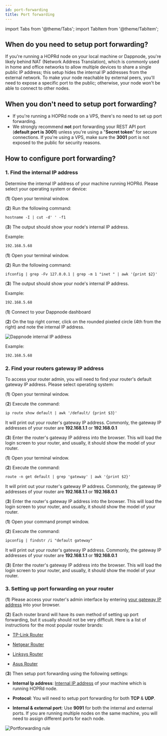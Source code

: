```yaml
---
id: port-forwarding
title: Port forwarding
---
```


import Tabs from '@theme/Tabs';
import TabItem from '@theme/TabItem';

## When do you need to setup port forwarding?

If you're running a HOPRd node on your local machine or Dappnode, you're likely behind NAT (Network Address Translation), which is commonly used in home and office networks to allow multiple devices to share a single public IP address; this setup hides the internal IP addresses from the external network. To make your node reachable by external peers, you'll need to expose a specific port to the public; otherwise, your node won't be able to connect to other nodes.

## When you don't need to setup port forwarding?

- If you're running a HOPRd node on a VPS, there's no need to set up port forwarding.
- We strongly recommend **not** port forwarding your REST API port (**default port is 3001**) unless you're using a "**Secret token**" for secure connections. If you're using a VPS, make sure the **3001** port is not exposed to the public for security reasons.

## How to configure port forwarding?

### 1. Find the internal IP address

Determine the internal IP address of your machine running HOPRd. Please select your operating system or device:

<Tabs>
<TabItem value="linux_port_forwarding" label="Linux">

(**1**) Open your terminal window.

(**2**) Run the following command:

```md
hostname -I | cut -d' ' -f1
```

(**3**) The output should show your node's internal IP address.

Example:

```md
192.168.5.68
``` 
</TabItem>
<TabItem value="macOS_port_forwarding" label="macOS">

(**1**) Open your terminal window.

(**2**) Run the following command:

```md
ifconfig | grep -Fv 127.0.0.1 | grep -m 1 "inet " | awk '{print $2}'
```

(**3**) The output should show your node's internal IP address.

Example:

```md
192.168.5.68
```
</TabItem>
<TabItem value="dappnode_port_forwarding" label="Dappnode">

(**1**) Connect to your Dappnode dashboard

(**2**) On the top right corner, click on the rounded pixeled circle (4th from the right) and note the internal IP address.

![Dappnode internal IP address](/img/node/dappnode-internal-ip.png)

Example:

```md
192.168.5.68
```
</TabItem>
</Tabs>

### 2. Find your routers gateway IP address

To access your router admin, you will need to find your router's default gateway IP address. Please select operating system:

<Tabs>

<TabItem value="linux_router_gateway" label="Linux">

(**1**) Open your terminal window.

(**2**) Execute the command: 

```md
ip route show default | awk '/default/ {print $3}'
```

It will print out your router's gateway IP address. Commonly, the gateway IP addresses of your router are **192.168.1.1** or **192.168.0.1**

(**3**) Enter the router's gateway IP address into the browser. This will load the login screen to your router, and usually, it should show the model of your router.

</TabItem>
<TabItem value="mac_router_gateway" label="macOS">

(**1**) Open your terminal window.

(**2**) Execute the command: 

```md
route -n get default | grep 'gateway' | awk '{print $2}'
```

It will print out your router's gateway IP address. Commonly, the gateway IP addresses of your router are **192.168.1.1** or **192.168.0.1**

(**3**) Enter the router's gateway IP address into the browser. This will load the login screen to your router, and usually, it should show the model of your router.

</TabItem>
<TabItem value="windows_router_gateway" label="Windows">

(**1**) Open your command prompt window.

(**2**) Execute the command: 

```md
ipconfig | findstr /i "default gateway"
```

It will print out your router's gateway IP address. Commonly, the gateway IP addresses of your router are **192.168.1.1** or **192.168.0.1**

(**3**) Enter the router's gateway IP address into the browser. This will load the login screen to your router, and usually, it should show the model of your router.

</TabItem>
</Tabs> 

### 3. Setting up port forwarding on your router

(**1**) Please access your router's admin interface by entering [your gateway IP address](./port-forwarding.md#2-find-your-routers-gateway-ip-address) into your browser.

(**2**) Each router brand will have its own method of setting up port forwarding, but it usually should not be very difficult. Here is a list of instructions for the most popular router brands:

- [TP-Link Router](https://www.tp-link.com/us/support/faq/134/)

- [Netgear Router](https://kb.netgear.com/24290/How-do-I-add-a-custom-port-forwarding-service-on-my-NETGEAR-router)

- [Linksys Router](https://www.linksys.com/dk/support-article/?articleNum=138535)

- [Asus Router](https://www.asus.com/support/FAQ/1037906/)

(**3**) Then setup port forwarding using the following settings:

- **Internal Ip address**: [Internal IP address](./port-forwarding.md#1-find-the-internal-ip-address) of your machine which is running HOPRd node.

- **Protocol**: You will need to setup port forwarding for both **TCP** & **UDP**.

- **Internal & external port**: Use **9091** for both the internal and external ports. If you are running multiple nodes on the same machine, you will need to assign different ports for each node.

![Portforwarding rule](/img/node/asus-port-forwarding.png)